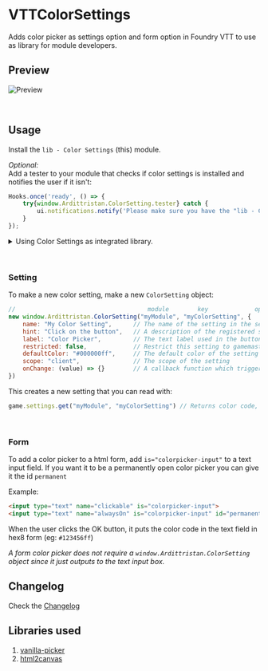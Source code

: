 # VTTColorSettings

Adds color picker as settings option and form option in Foundry VTT to use as library for module developers.

## Preview

![Preview](https://i.imgur.com/k3F43B4.gif)

&nbsp;

## Usage

Install the `lib - Color Settings` (this) module.

*Optional:*  
Add a tester to your module that checks if color settings is installed and notifies the user if it isn't:

```javascript
Hooks.once('ready', () => {
    try{window.Ardittristan.ColorSetting.tester} catch {
        ui.notifications.notify('Please make sure you have the "lib - ColorSettings" module installed', "error", {permanent: true});
    }
});
```

<details>

<summary>Using Color Settings as integrated library.</summary>

While it is not recommended to, you can use colorsettings as integrated library in your module. When ran as integrated library, colorsettings only runs if the main colorsettings module isn't enabled/installed.

To install colorsettings as an integrated library, you can import the `colorSettings.js`file, `css`folder and `lib`folder into your project.

Make sure the `css` and `lib` folders are in the same directory as the `colorSettings.js` file.

To make the integrated library work, you'll have to add/merge _(with your own file locations)_:

```json
"esmodules": ["./lib/colorsettings/colorSetting.js"],
"styles": [ "./lib/colorsettings/css/colorpicker.css" ]
```

to your `module.json`.

Please do inform your users in some way that they can install colorsettings as a module so they'll have the latest version of the library instead of the included version in your module.

</details>

&nbsp;

### Setting

To make a new color setting, make a new `ColorSetting` object:

```javascript
//                                     module        key             options
new window.Ardittristan.ColorSetting("myModule", "myColorSetting", {
    name: "My Color Setting",      // The name of the setting in the settings menu
    hint: "Click on the button",   // A description of the registered setting and its behavior
    label: "Color Picker",         // The text label used in the button
    restricted: false,             // Restrict this setting to gamemaster only?
    defaultColor: "#000000ff",     // The default color of the setting
    scope: "client",               // The scope of the setting
    onChange: (value) => {}        // A callback function which triggers when the setting is changed
})
```

This creates a new setting that you can read with:

```javascript
game.settings.get("myModule", "myColorSetting") // Returns color code, eg: "#000000ff"
```

&nbsp;

### Form

To add a color picker to a html form, add `is="colorpicker-input"` to a text input field. If you want it to be a permanently open color picker you can give it the id `permanent`

Example:

```html
<input type="text" name="clickable" is="colorpicker-input">
<input type="text" name="alwaysOn" is="colorpicker-input" id="permanent">
```

When the user clicks the OK button, it puts the color code in the text field in hex8 form (eg: `#123456ff`)

_A form color picker does not require a `window.Ardittristan.ColorSetting` object since it just outputs to the text input box._

## Changelog

Check the [Changelog](https://github.com/ardittristan/VTTColorSettings/blob/master/CHANGELOG.md)

## Libraries used

1. [vanilla-picker](https://github.com/Sphinxxxx/vanilla-picker)
2. [html2canvas](https://github.com/niklasvh/html2canvas)
